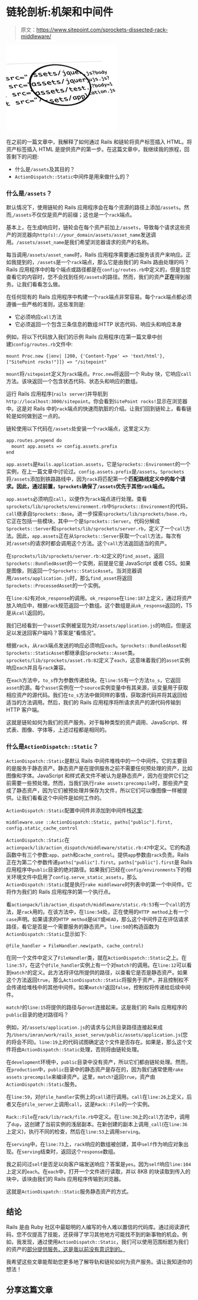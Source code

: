 # 链轮剖析:机架和中间件

> 原文：<https://www.sitepoint.com/sprockets-dissected-rack-middleware/>

![sprocketsmag](img/a1ebe827455041434bf1145c961234b4.png)

在之前的一篇文章中，我解释了如何通过 Rails 和链轮将资产标签插入 HTML。将资产标签插入 HTML 是提供资产的第一步。在这篇文章中，我继续我的旅程，回答剩下的问题:

*   什么是`/assets`及其目的？
*   `ActionDispatch::Static`中间件是用来做什么的？

### 什么是`/assets`？

默认情况下，使用链轮的 Rails 应用程序会在每个资源的路径上添加`/assets`。然而,`/assets`不仅仅是资产的前缀；这也是一个`rack`端点。

基本上，在生成响应时，链轮会在每个资产前加上`/assets`，导致每个请求这些资产的浏览器向`http(s)://your_domain/assets/asset_name`发送调用。`/assets/asset_name`是我们希望浏览器请求的资产的名称。

每当调用`/assets/asset_name`时，Rails 应用程序需要通过服务该资产来响应。正如我提到的，`/assets`是一个`rack`端点，那么它是由我们的 Rails 路由处理的吗？Rails 应用程序中的每个端点或路径都是在`config/routes.rb`中定义的，但是当您查看它的内容时，您不会找到任何`/assets`的路径。然而，我们的资产**正在**得到服务。让我们看看怎么做。

在任何现有的 Rails 应用程序中构建一个`rack`端点非常容易。每个`rack`端点都必须遵循一些严格的准则，这些准则是:

*   它必须响应`call`方法
*   它必须返回一个包含三条信息的数组:HTTP 状态代码、响应头和响应本身

例如，将以下代码放入我们的示例 Rails 应用程序(在第一篇文章中创建)`config/routes.rb`文件中:

```
mount Proc.new {|env| [200, {'Content-Type' => 'text/html'}, ["SitePoint rocks!"]]} => "/sitepoint"
```

`mount`将`/sitepoint`定义为`rack`端点。`Proc.new`将返回一个 Ruby 块，它响应`call`方法。该块返回一个包含状态代码、状态头和响应的数组。

运行 Rails 应用程序(`rails server`)并导航到`http://localhost:3000/sitepoint`。你会看到`SitePoint rocks!`显示在浏览器中。这是对 Rails 中的`rack`端点的快速而肮脏的介绍。让我们回到链轮上，看看链轮是如何做到这一点的。

链轮使用以下代码在`/assets`处安装一个`rack`端点，这里定义为:

```
app.routes.prepend do
  mount app.assets => config.assets.prefix
end
```

`app.assets`是`Rails.application.assets`，它是`Sprockets::Environment`的一个实例，在上一篇文章中讨论过。`config.assets.prefix`是`/assets`。`Sprockets`将`/assets`添加到铁路路线中，因为`rack`将匹配第一个**匹配路线定义中的每个请求。因此，通过前置，`Sprockets`确保了`/assets`优先于其他`rack`端点。**

`app.assets`必须响应`call`，以便作为`rack`端点进行处理。查看`sprockets/lib/sprockets/environment.rb`中`Sprockets::Environment`的代码，`call`继承自`Sprockets::Base`。进一步探索`sprockets/lib/sprockets/base.rb`，它正在包括一些模块，其中一个是`Sprockets::Server`。代码分解成`Sprockets::Server`和`sprockets/lib/sprockets/server.rb`，定义了一个`call`方法。因此，`app.assets`正在从`Sprockets::Server`获取一个`call`方法，每次有对`/assets`的请求时都会调用这个方法。这个`call`方法返回适当的资产。

在`sprockets/lib/sprockets/server.rb:42`定义的`find_asset`，返回`Sprockets::BundledAsset`的一个实例，前提是它是 JavaScript 或者 CSS。如果是图像，则返回一个`Sprockets::StaticAsset`。当浏览器调用`/assets/application.js`时，那么`find_asset`将返回`Sprockets::ProcessedAsset`的一个实例。

在`line:62`有对`ok_response`的调用。`ok_response`在`line:187`上定义，通过将资产放入响应中，根据`rack`规范返回一个数组。这个数组是从`ok_response`返回的，T5 是从`call`返回的。

我们已经看到一个`asset`实例被呈现为对`/assets/application.js`的响应。但是这足以发送回客户端吗？答案是“看情况”。

根据`rack`，从`rack`端点发送的响应必须响应`each`。`Sprockets::BundledAsset`和`Sprockets::StaticAsset`都继承自`Sprockets::Asset`类。`sprockets/lib/sprockets/asset.rb:82`定义了`each`，这意味着我们的`asset`实例响应`each`并且与`rack`兼容。

在`each`方法中，`to_s`作为参数传递给块。在`line:55`有一个方法`to_s`，它返回`asset`的源。每个`asset`实例在一个`source`实例变量中有其来源，该变量用于获取相应资产的源代码。我们在`to_s`方法中做同样的事情，获取源代码并将其返回给适当的方法调用。然后，我们的 Rails 应用程序将所请求资产的源代码传输到 HTTP 客户端。

这就是链轮如何为我们的资产服务。对于每种类型的资产调用、JavaScript、样式表、图像、字体等，上述过程都是相同的。

### 什么是`ActionDispatch::Static`？

`ActionDispatch::Static`是默认 Rails 中间件堆栈中的一个中间件。它的主要目的是服务于静态资产。静态资产是在提供服务之前不需要任何预处理的资产，比如图像和字体。JavaScript 和样式表文件不被认为是静态资产，因为在提供它们之前需要一些预处理。然而，当我们执行`rake assets:precompile`时，那些资产变成了静态资产，因为它们被预处理并保存为文件，所以它们可以像图像一样被提供。让我们看看这个中间件是如何工作的。

`ActionDispatch::Static`配置中间件并添加到中间件栈[这里](https://github.com/rails/rails/blob/v3.2.17/railties/lib/rails/application.rb#L257):

```
middleware.use ::ActionDispatch::Static, paths["public"].first, config.static_cache_control
```

`ActionDispatch::Static`在`actionpack/lib/action_dispatch/middleware/static.rb:47`中定义。它的构造函数中有三个参数:`app`、`path`和`cache_control`。提供`app`参数由`rack`负责。Rails 正在为第二个参数传递`paths["public"].first`。`paths["public"].first`是 Rails 应用程序中`public`目录的绝对路径。如果我们已经在`config/environments`下的相关环境文件中启用了`config.serve_static_assets`，那么`ActionDispatch::Static`就是执行`rake middleware`时列表中的第一个中间件。它将作为我们的 Rails 应用程序的第一个执行点。

看`actionpack/lib/action_dispatch/middleware/static.rb:53`有一个`call`的方法，是`rack`用的。在该方法中，在`line:54`处，正在使用的`HTTP method`上有一个`case`声明。如果请求的`HTTP method`是`GET`或`HEAD`，那么这个中间件正在评估请求路径，看它是否是一个需要服务的静态资产。`line:50`的构造函数为`ActionDispatch::Static`显示如下:

```
@file_handler = FileHandler.new(path, cache_control)
```

在同一个文件中定义了`FileHandler`类，就在`ActionDispatch::Static`之上。在`line:57`，在这个`@file_handler`实例上有一个对`match?`的调用。在`line:12`可以看到`match?`的定义。此方法将评估所提供的路径，以查看它是否是静态资产。如果这个方法返回`true`，那么`ActionDispatch::Static`将服务于资产，并且控制权不会传递给堆栈中的其他中间件。如果`match?`返回`false`，控制权将传递给后续中间件。

`match?`的`line:15`将提供的路径与`@root`连接起来。这是我们的 Rails 应用程序的`public`目录的绝对路径吗？

例如，对`/assets/application.js`的请求与公共目录路径连接起来成为`/Users/imran/work/rails_asset_serve/public/assets/application.js`(您的将会不同)。`line:19`上的代码试图确定这个文件是否存在。如果是，那么这个文件将由`ActionDispatch::Static`处理，否则将由链轮处理。

在`development`环境中，`public`目录中没有资产，所以它们都由链轮处理。然而，在`production`中，`public`目录中的静态资产是存在的，因为我们通常使用`rake assets:precompile`来编译资产。这里，`match?`返回`true`，资产由`ActionDispatch::Static`服务。

在`line:59`，对`@file_handler`实例上的`call`进行调用。`call`在`line:26`上定义，后者又在`@file_server`上调用`call`，这是`Rack::File`的一个实例。

`Rack::File`在`rack/lib/rack/file.rb`中定义。在`line:30`上的`call`方法中，调用了`dup`，这创建了当前实例的浅层副本。在新创建的副本上调用`_call`(在`line:36`上定义)，执行不同的检查，然后在`line:53`上调用`serving`。

在`serving`中，在`line:73`上，`rack`响应的数组被创建，其中`self`作为响应对象出现。在`serving`结束时，返回这个`response`数组。

我之前问过`self`是否足以向客户端发送响应？答案是`yes`。因为`self`响应`line:104`上定义的`each`。在`each`中，打开一个文件进行读取，并以 8KB 的块读取到传入的块中，该块由我们的 Rails 应用程序传输到浏览器。

这就是`ActionDispatch::Static`服务静态资产的方式。

## 结论

Rails 是由 Ruby 社区中最聪明的人编写的令人难以置信的代码库。通过阅读源代码，您不仅提高了技能，还获得了学习其他地方可能找不到的新事物的机会。例如，我发现，通过使用`ActionDispatch::Static`，我们可以使用范围标题为我们的资产的[部分提供服务，这是我以前没有意识到的。](http://en.wikipedia.org/wiki/Byte_serving)

我希望这些文章能帮助您更多地了解导轨和链轮如何为资产服务。请让我知道你的想法！

## 分享这篇文章